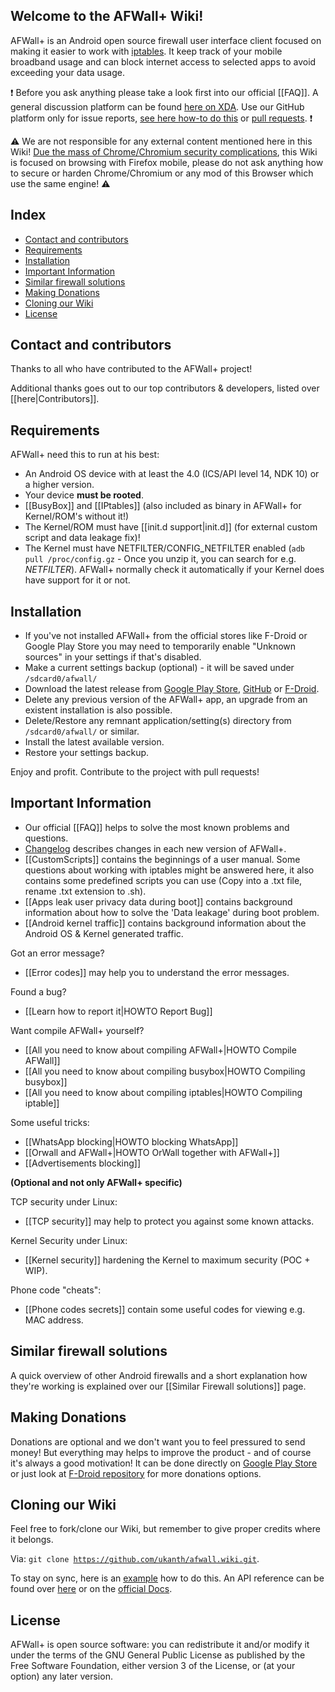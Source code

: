 ## Welcome to the AFWall+ Wiki!

AFWall+ is an Android open source firewall user interface client focused on making it easier to work with [iptables](https://en.wikipedia.org/wiki/Iptables). It keep track of your mobile broadband usage and can block internet access to selected apps to avoid exceeding your data usage.

:exclamation: Before you ask anything please take a look first into our official [[FAQ]]. A general discussion platform can be found [here on XDA](http://forum.xda-developers.com/showthread.php?t=1957231). Use our GitHub platform only for issue reports, [see here how-to do this](https://github.com/ukanth/afwall/wiki/HOWTO-Report-Bug) or [pull requests](https://github.com/ukanth/afwall/pulls). :exclamation: 

:warning: We are not responsible for any external content mentioned here in this Wiki! 
[Due the mass of Chrome/Chromium security complications](https://trac.torproject.org/projects/tor/wiki/doc/ImportantGoogleChromeBugs), this Wiki is focused on browsing with Firefox mobile, please do not ask anything how to secure or harden Chrome/Chromium or any mod of this Browser which use the same engine! :warning:

Index
-----

* [Contact and contributors](#contact-and-contributors)
* [Requirements](#requirements)
* [Installation](#installation)
* [Important Information](#important-information)
* [Similar firewall solutions](#similar-firewall-solutions)
* [Making Donations](#making-donations)
* [Cloning our Wiki](#cloning-our-wiki)
* [License](#license)

Contact and contributors
-------

Thanks to all who have contributed to the AFWall+ project!

 
Additional thanks goes out to our top contributors & developers, listed over [[here|Contributors]]. 

Requirements
-------------

AFWall+ need this to run at his best:

- An Android OS device with at least the 4.0 (ICS/API level 14, NDK 10) or a higher version.
- Your device **must be rooted**.
- [[BusyBox]] and [[IPtables]] (also included as binary in AFWall+ for Kernel/ROM's without it!)
- The Kernel/ROM must have [[init.d support|init.d]] (for external custom script and data leakage fix)!
- The Kernel must have NETFILTER/CONFIG_NETFILTER enabled (<code>adb pull /proc/config.gz</code> - Once you unzip it, you can search for e.g. _NETFILTER_). AFWall+ normally check it automatically if your Kernel does have support for it or not.

Installation
-------------

* If you've not installed AFWall+ from the official stores like F-Droid or Google Play Store you may need to temporarily enable "Unknown sources" in your settings if that's disabled.
* Make a current settings backup (optional) - it will be saved under <code>/sdcard0/afwall/</code>
* Download the latest release from [Google Play Store](https://play.google.com/store/apps/details?id=dev.ukanth.ufirewall), [GitHub](https://github.com/ukanth/afwall/releases) or [F-Droid](https://f-droid.org/repository/browse/?fdid=dev.ukanth.ufirewall).
* Delete any previous version of the AFWall+ app, an upgrade from an existent installation is also possible.
* Delete/Restore any remnant application/setting(s) directory from <code>/sdcard0/afwall/</code> or similar.
* Install the latest available version.
* Restore your settings backup.

Enjoy and profit. Contribute to the project with pull requests!

Important Information
---------------------

* Our official [[FAQ]] helps to solve the most known problems and questions.
* [Changelog](https://github.com/ukanth/afwall/blob/master/Changelog.md) describes changes in each new version of AFWall+.
* [[CustomScripts]] contains the beginnings of a user manual. Some questions about working with iptables might be answered here, it also contains some predefined scripts you can use (Copy into a .txt file, rename .txt extension to .sh).
* [[Apps leak user privacy data during boot]] contains background information about how to solve the 'Data leakage' during boot problem.
* [[Android kernel traffic]] contains background information about the Android OS & Kernel generated traffic.

Got an error message?
* [[Error codes]] may help you to understand the error messages. 

Found a bug?
* [[Learn how to report it|HOWTO Report Bug]]

Want compile AFWall+ yourself?
* [[All you need to know about compiling AFWall+|HOWTO Compile AFWall]]
* [[All you need to know about compiling busybox|HOWTO Compiling busybox]]
* [[All you need to know about compiling iptables|HOWTO Compiling iptable]]

Some useful tricks:
* [[WhatsApp blocking|HOWTO blocking WhatsApp]]
* [[Orwall and AFWall+|HOWTO OrWall together with AFWall+]]
* [[Advertisements blocking]]


**(Optional and not only AFWall+ specific)**

TCP security under Linux:
* [[TCP security]] may help to protect you against some known attacks.

Kernel Security under Linux:
* [[Kernel security]] hardening the Kernel to maximum security (POC + WIP).

Phone code "cheats":
* [[Phone codes secrets]] contain some useful codes for viewing e.g. MAC address.

Similar firewall solutions
-----------------

A quick overview of other Android firewalls and a short explanation how they're working is explained over our [[Similar Firewall solutions]] page. 


Making Donations
-------

Donations are optional and we don't want you to feel pressured to send money! But everything may helps to improve the product - and of course it's always a good motivation!
It can be done directly on [Google Play Store](https://play.google.com/store/apps/details?id=dev.ukanth.ufirewall.donate) or just look at [F-Droid repository](https://f-droid.org/repository/browse/?fdid=dev.ukanth.ufirewall) for more donations options.

Cloning our Wiki
-------

Feel free to fork/clone our Wiki, but remember to give proper credits where it belongs. 


Via: <code>git clone https://github.com/ukanth/afwall.wiki.git</code>.


To stay on sync, here is an [example](https://gist.github.com/larrybotha/10650410) how to do this. An API reference can be found over [here](https://github.com/mbostock/d3/wiki/API-Reference) or on the [official Docs](https://help.github.com/).

License
-------

AFWall+ is open source software: you can redistribute it and/or modify it under the terms of the GNU General Public License as published by the Free Software Foundation, either version 3 of the License, or (at your option) any later version.